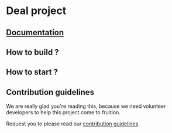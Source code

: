 # Deal project

<!-- 
this project hellow was generated with https://github.com/devs-from-matrix/basic-template-repository. 
-->

## [Documentation](https://devs-from-matrix.github.io/basic-template-repository/)

## How to build ?

<!-- mention the steps for building this project -->

## How to start ?

<!-- mention the steps for starting or serving this project -->

## Contribution guidelines

We are really glad you're reading this, because we need volunteer developers to help this project come to fruition.

Request you to please read our [contribution guidelines](https://devs-from-matrix.github.io/basic-template-repository/#/README?id=contribution-guidelines)
